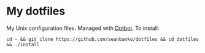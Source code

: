 # My dotfiles

My Unix configuration files. Managed with [Dotbot][dotbot]. To install:
```
cd ~ && git clone https://github.com/seanbanko/dotfiles && cd dotfiles && ./install
```

[dotbot]: https://github.com/anishathalye/dotbot
